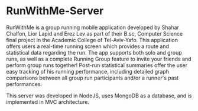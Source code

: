 # RunWithMe-Server
RunWithMe is a group running mobile application developed by Shahar Chalfon, Lior Lapid and Erez Lev as part of their B.sc, Computer Science final project in the Academic College of Tel-Aviv-Yafo.
This application offers users a real-time running screen which provides a route and statistical data regarding the run.
The app supports both solo and group runs, as well as a complete Running Group feature to invite your friends and perform group runs together!
Post-run statistical summaries offer the user easy tracking of his running performance, including detailed graph comparisons between all group run participants and/or a runner's past performances.

This server was developed in NodeJS, uses MongoDB as a database, and is implemented in MVC architecture.
